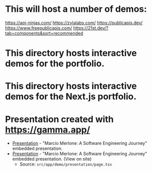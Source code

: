 # This will host a number of demos:

https://api-ninjas.com/
https://zylalabs.com/
https://publicapis.dev/
https://www.freepublicapis.com/
https://21st.dev/?tab=components&sort=recommended


# This directory hosts interactive demos for the portfolio.
# This directory hosts interactive demos for the Next.js portfolio.
# Presentation created with https://gamma.app/  

- [Presentation](presentation.html) - "Marcio Merlone: A Software Engineering Journey" embedded presentation.
- [Presentation](/demo/presentation) - "Marcio Merlone: A Software Engineering Journey" embedded presentation. (View on site)
  - Source: `src/app/demo/presentation/page.tsx`